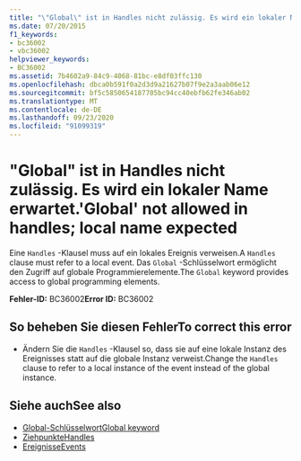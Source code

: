 ```yaml
---
title: "\"Global\" ist in Handles nicht zulässig. Es wird ein lokaler Name erwartet."
ms.date: 07/20/2015
f1_keywords:
- bc36002
- vbc36002
helpviewer_keywords:
- BC36002
ms.assetid: 7b4602a9-84c9-4068-81bc-e8df03ffc130
ms.openlocfilehash: dbca0b591f0a2d3d9a21627b07f9e2a3aab06e12
ms.sourcegitcommit: bf5c5850654187705bc94cc40ebfb62fe346ab02
ms.translationtype: MT
ms.contentlocale: de-DE
ms.lasthandoff: 09/23/2020
ms.locfileid: "91099319"
---
```

# <a name="global-not-allowed-in-handles-local-name-expected"></a><span data-ttu-id="8c5d8-102">"Global" ist in Handles nicht zulässig. Es wird ein lokaler Name erwartet.</span><span class="sxs-lookup"><span data-stu-id="8c5d8-102">'Global' not allowed in handles; local name expected</span></span>

<span data-ttu-id="8c5d8-103">Eine `Handles` -Klausel muss auf ein lokales Ereignis verweisen.</span><span class="sxs-lookup"><span data-stu-id="8c5d8-103">A `Handles` clause must refer to a local event.</span></span> <span data-ttu-id="8c5d8-104">Das `Global` -Schlüsselwort ermöglicht den Zugriff auf globale Programmierelemente.</span><span class="sxs-lookup"><span data-stu-id="8c5d8-104">The `Global` keyword provides access to global programming elements.</span></span>  
  
 <span data-ttu-id="8c5d8-105">**Fehler-ID:** BC36002</span><span class="sxs-lookup"><span data-stu-id="8c5d8-105">**Error ID:** BC36002</span></span>  
  
## <a name="to-correct-this-error"></a><span data-ttu-id="8c5d8-106">So beheben Sie diesen Fehler</span><span class="sxs-lookup"><span data-stu-id="8c5d8-106">To correct this error</span></span>  
  
- <span data-ttu-id="8c5d8-107">Ändern Sie die `Handles` -Klausel so, dass sie auf eine lokale Instanz des Ereignisses statt auf die globale Instanz verweist.</span><span class="sxs-lookup"><span data-stu-id="8c5d8-107">Change the `Handles` clause to refer to a local instance of the event instead of the global instance.</span></span>  
  
## <a name="see-also"></a><span data-ttu-id="8c5d8-108">Siehe auch</span><span class="sxs-lookup"><span data-stu-id="8c5d8-108">See also</span></span>

- [<span data-ttu-id="8c5d8-109">Global-Schlüsselwort</span><span class="sxs-lookup"><span data-stu-id="8c5d8-109">Global keyword</span></span>](../programming-guide/program-structure/namespaces.md#global-keyword-in-fully-qualified-names)
- [<span data-ttu-id="8c5d8-110">Ziehpunkte</span><span class="sxs-lookup"><span data-stu-id="8c5d8-110">Handles</span></span>](../language-reference/statements/handles-clause.md)
- [<span data-ttu-id="8c5d8-111">Ereignisse</span><span class="sxs-lookup"><span data-stu-id="8c5d8-111">Events</span></span>](../programming-guide/language-features/events/index.md)
